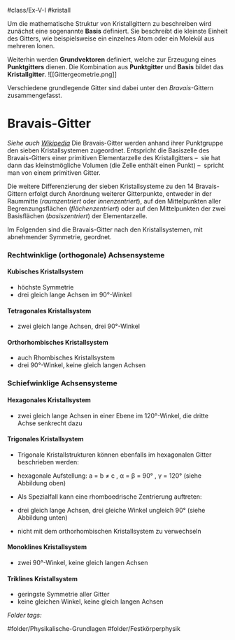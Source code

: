 #class/Ex-V-I #kristall 

Um die mathematische Struktur von Kristallgittern zu beschreiben wird zunächst eine sogenannte **Basis** definiert. Sie beschreibt die kleinste Einheit des Gitters, wie beispielsweise ein einzelnes Atom oder ein Molekül aus mehreren Ionen.

Weiterhin werden **Grundvektoren** definiert, welche zur Erzeugung eines **Punktgitters** dienen. Die Kombination aus **Punktgitter** und **Basis** bildet das **Kristallgitter**.
![[Gittergeometrie.png]]

Verschiedene grundlegende Gitter sind dabei unter den *Bravais*-Gittern zusammengefasst.
# Bravais-Gitter
*Siehe auch  [Wikipedia](https://de.wikipedia.org/wiki/Bravais-Gitter#Klassifikation)*
Die Bravais-Gitter werden anhand ihrer Punktgruppe den sieben Kristallsystemen zugeordnet. Entspricht die Basiszelle des Bravais-Gitters einer primitiven Elementarzelle des Kristallgitters –  sie hat dann das kleinstmögliche Volumen (die Zelle enthält einen Punkt) –  spricht man von einem primitiven Gitter.

Die weitere Differenzierung der sieben Kristallsysteme zu den 14 Bravais-Gittern erfolgt durch Anordnung weiterer Gitterpunkte, entweder in der Raummitte (_raumzentriert_ oder _innenzentriert_), auf den Mittelpunkten aller Begrenzungsflächen (_flächenzentriert_) oder auf den Mittelpunkten der zwei Basisflächen (_basiszentriert_) der Elementarzelle.

Im Folgenden sind die Bravais-Gitter nach den Kristallsystemen, mit abnehmender Symmetrie, geordnet.

### Rechtwinklige (orthogonale) Achsensysteme

#### Kubisches Kristallsystem

- höchste Symmetrie
- drei gleich lange Achsen im 90°-Winkel

#### Tetragonales Kristallsystem

- zwei gleich lange Achsen, drei 90°-Winkel

#### Orthorhombisches Kristallsystem

- auch Rhombisches Kristallsystem
- drei 90°-Winkel, keine gleich langen Achsen

### Schiefwinklige Achsensysteme

#### Hexagonales Kristallsystem

- zwei gleich lange Achsen in einer Ebene im 120°-Winkel, die dritte Achse senkrecht dazu

#### Trigonales Kristallsystem

- Trigonale Kristallstrukturen können ebenfalls im hexagonalen Gitter beschrieben werden:

- hexagonale Aufstellung: a = b ≠ c , α = β = 90° , γ = 120° (siehe Abbildung oben)

- Als Spezialfall kann eine rhomboedrische Zentrierung auftreten:

- drei gleich lange Achsen, drei gleiche Winkel ungleich 90° (siehe Abbildung unten)

- nicht mit dem orthorhombischen Kristallsystem zu verwechseln

#### Monoklines Kristallsystem

- zwei 90°-Winkel, keine gleich langen Achsen

#### Triklines Kristallsystem

- geringste Symmetrie aller Gitter
- keine gleichen Winkel, keine gleich langen Achsen


 *Folder tags:*

#folder/Physikalische-Grundlagen #folder/Festkörperphysik
